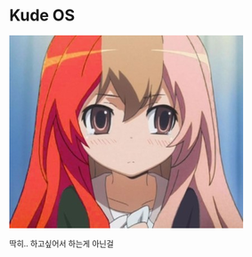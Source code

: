 # Kude OS


![데레데레](https://github.com/rinechran/kudeOS/blob/master/img/Tsundere.jpg)

딱히.. 하고싶어서 하는게 아닌걸
